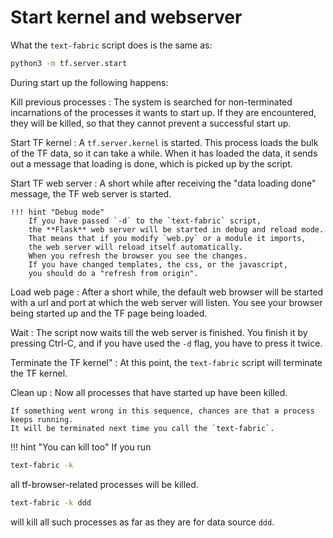 # Start kernel and webserver

What the `text-fabric` script does is the same as:

```sh
python3 -m tf.server.start
```
    
During start up the following happens:

Kill previous processes
:   The system is searched for non-terminated incarnations of the processes
    it wants to start up.
    If they are encountered, they will be killed, so that they cannot prevent
    a successful start up.

Start TF kernel
:   A `tf.server.kernel` is started.
    This process loads the bulk of the TF data, so it can take a while.
    When it has loaded the data, it sends out a message that loading is done,
    which is picked up by the script.

Start TF web server
:   A short while after receiving the "data loading done" message,
    the TF web server is started.
    
    !!! hint "Debug mode"
        If you have passed `-d` to the `text-fabric` script,
        the **Flask** web server will be started in debug and reload mode.
        That means that if you modify `web.py` or a module it imports,
        the web server will reload itself automatically.
        When you refresh the browser you see the changes.
        If you have changed templates, the css, or the javascript,
        you should do a "refresh from origin".

Load web page
:   After a short while, the default web browser will be started
    with a url and port at which the
    web server will listen. You see your browser being started up
    and the TF page being loaded.

Wait
:   The script now waits till the web server is finished.
    You finish it by pressing Ctrl-C, and if you have used the `-d` flag,
    you have to press it twice.

Terminate the TF kernel"
:   At this point, the `text-fabric` script will terminate the TF kernel.

Clean up
:   Now all processes that have started up have been killed.
    
    If something went wrong in this sequence, chances are that a process keeps running.
    It will be terminated next time you call the `text-fabric`.
    
!!! hint "You can kill too"
    If you run
    
```sh
text-fabric -k
``` 

all tf-browser-related processes will be killed.

```sh
text-fabric -k ddd
```

will kill all such processes as far as they are for data source `ddd`.

